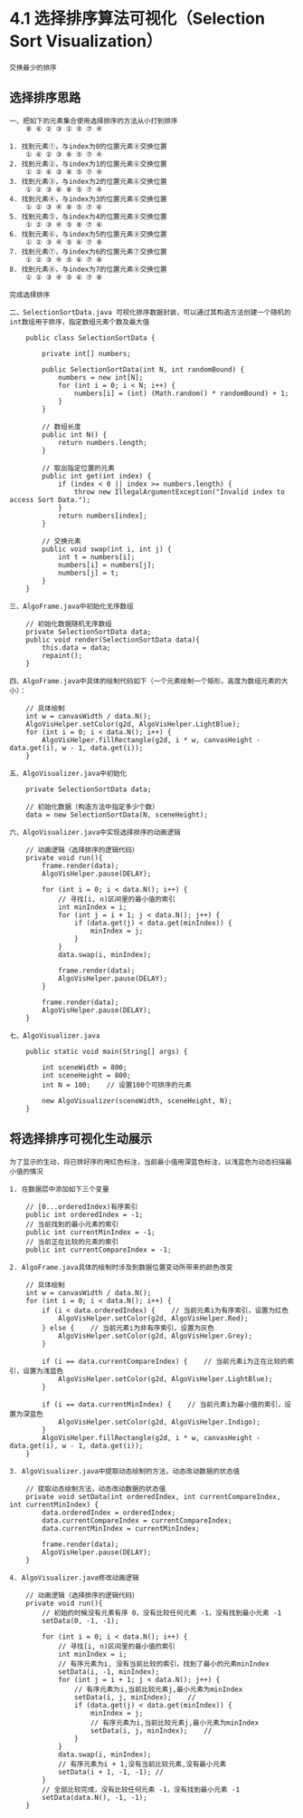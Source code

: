 # 4.1 选择排序算法可视化（Selection Sort Visualization）

    交换最少的排序 

## 选择排序思路

    一、把如下的元素集合使用选择排序的方法从小打到排序
        ⑧ ⑥ ② ③ ① ⑤ ⑦ ④
        
    1. 找到元素①，与index为0的位置元素⑧交换位置
        ① ⑥ ② ③ ⑧ ⑤ ⑦ ④        
    2. 找到元素②，与index为1的位置元素⑥交换位置    
        ① ② ⑥ ③ ⑧ ⑤ ⑦ ④
    3. 找到元素③，与index为2的位置元素⑥交换位置
        ① ② ③ ⑥ ⑧ ⑤ ⑦ ④    
    4. 找到元素④，与index为3的位置元素⑥交换位置
        ① ② ③ ④ ⑧ ⑤ ⑦ ⑥
    5. 找到元素⑤，与index为4的位置元素⑧交换位置
        ① ② ③ ④ ⑤ ⑧ ⑦ ⑥
    6. 找到元素⑥，与index为5的位置元素⑧交换位置
        ① ② ③ ④ ⑤ ⑥ ⑦ ⑧
    7. 找到元素⑦，与index为6的位置元素⑦交换位置
        ① ② ③ ④ ⑤ ⑥ ⑦ ⑧
    8. 找到元素⑧，与index为7的位置元素⑧交换位置
        ① ② ③ ④ ⑤ ⑥ ⑦ ⑧
    
    完成选择排序
    
    二、SelectionSortData.java 可视化排序数据封装，可以通过其构造方法创建一个随机的int数组用于排序，指定数组元素个数及最大值
        
        public class SelectionSortData {
        
            private int[] numbers;
        
            public SelectionSortData(int N, int randomBound) {
                numbers = new int[N];
                for (int i = 0; i < N; i++) {
                    numbers[i] = (int) (Math.random() * randomBound) + 1;
                }
            }
        
            // 数组长度
            public int N() {
                return numbers.length;
            }
        
            // 取出指定位置的元素
            public int get(int index) {
                if (index < 0 || index >= numbers.length) {
                    throw new IllegalArgumentException("Invalid index to access Sort Data.");
                }
                return numbers[index];
            }
        
            // 交换元素
            public void swap(int i, int j) {
                int t = numbers[i];
                numbers[i] = numbers[j];
                numbers[j] = t;
            }
        }
        
    三、AlgoFrame.java中初始化无序数组
    
        // 初始化数据随机无序数组
        private SelectionSortData data;
        public void render(SelectionSortData data){
            this.data = data;
            repaint();
        }
        
    四、AlgoFrame.java中具体的绘制代码如下（一个元素绘制一个矩形，高度为数组元素的大小）：
    
        // 具体绘制
        int w = canvasWidth / data.N();
        AlgoVisHelper.setColor(g2d, AlgoVisHelper.LightBlue);
        for (int i = 0; i < data.N(); i++) {
            AlgoVisHelper.fillRectangle(g2d, i * w, canvasHeight - data.get(i), w - 1, data.get(i));
        }
        
    五、AlgoVisualizer.java中初始化
    
        private SelectionSortData data;
        
        // 初始化数据（构造方法中指定多少个数）
        data = new SelectionSortData(N, sceneHeight);
        
    六、AlgoVisualizer.java中实现选择排序的动画逻辑
    
        // 动画逻辑（选择排序的逻辑代码）
        private void run(){
            frame.render(data);
            AlgoVisHelper.pause(DELAY);
    
            for (int i = 0; i < data.N(); i++) {
                // 寻找[i, n)区间里的最小值的索引
                int minIndex = i;
                for (int j = i + 1; j < data.N(); j++) {
                    if (data.get(j) < data.get(minIndex)) {
                        minIndex = j;
                    }
                }
                data.swap(i, minIndex);
    
                frame.render(data);
                AlgoVisHelper.pause(DELAY);
            }
    
            frame.render(data);
            AlgoVisHelper.pause(DELAY);
        }
        
    七、AlgoVisualizer.java
    
        public static void main(String[] args) {
        
            int sceneWidth = 800;
            int sceneHeight = 800;
            int N = 100;    // 设置100个可排序的元素
    
            new AlgoVisualizer(sceneWidth, sceneHeight, N);
        }
        
## 将选择排序可视化生动展示

    为了显示的生动，将已排好序的用红色标注，当前最小值用深蓝色标注，以浅蓝色为动态扫描最小值的情况
    
    1. 在数据层中添加如下三个变量
    
        // [0...orderedIndex)有序索引
        public int orderedIndex = -1;
        // 当前找到的最小元素的索引
        public int currentMinIndex = -1;
        // 当前正在比较的元素的索引
        public int currentCompareIndex = -1;
    
    2. AlgoFrame.java具体的绘制时涉及到数据位置变动所带来的颜色改变
    
        // 具体绘制
        int w = canvasWidth / data.N();
        for (int i = 0; i < data.N(); i++) {
            if (i < data.orderedIndex) {    // 当前元素i为有序索引，设置为红色
                AlgoVisHelper.setColor(g2d, AlgoVisHelper.Red);
            } else {    // 当前元素i为非有序索引，设置为灰色
                AlgoVisHelper.setColor(g2d, AlgoVisHelper.Grey);
            }
        
            if (i == data.currentCompareIndex) {    // 当前元素i为正在比较的索引，设置为浅蓝色
                AlgoVisHelper.setColor(g2d, AlgoVisHelper.LightBlue);
            }
        
            if (i == data.currentMinIndex) {    // 当前元素i为最小值的索引，设置为深蓝色
                AlgoVisHelper.setColor(g2d, AlgoVisHelper.Indigo);
            }
            AlgoVisHelper.fillRectangle(g2d, i * w, canvasHeight - data.get(i), w - 1, data.get(i));
        }
        
    3. AlgoVisualizer.java中提取动态绘制的方法，动态改动数据的状态值
    
        // 提取动态绘制方法，动态改动数据的状态值
        private void setData(int orderedIndex, int currentCompareIndex, int currentMinIndex) {
            data.orderedIndex = orderedIndex;
            data.currentCompareIndex = currentCompareIndex;
            data.currentMinIndex = currentMinIndex;
        
            frame.render(data);
            AlgoVisHelper.pause(DELAY);
        }
        
    4. AlgoVisualizer.java修改动画逻辑
    
        // 动画逻辑（选择排序的逻辑代码）
        private void run(){
            // 初始的时候没有元素有序 0，没有比较任何元素 -1，没有找到最小元素 -1
            setData(0, -1, -1);
        
            for (int i = 0; i < data.N(); i++) {
                // 寻找[i, n)区间里的最小值的索引
                int minIndex = i;
                // 有序元素为i, 没有当前比较的索引，找到了最小的元素minIndex
                setData(i, -1, minIndex);
                for (int j = i + 1; j < data.N(); j++) {
                    // 有序元素为i,当前比较元素j,最小元素为minIndex
                    setData(i, j, minIndex);    //
                    if (data.get(j) < data.get(minIndex)) {
                        minIndex = j;
                        // 有序元素为i,当前比较元素j,最小元素为minIndex
                        setData(i, j, minIndex);    //
                    }
                }
                data.swap(i, minIndex);
                // 有序元素为i + 1,没有当前比较元素,没有最小元素
                setData(i + 1, -1, -1); //
            }
            // 全部比较完成，没有比较任何元素 -1，没有找到最小元素 -1
            setData(data.N(), -1, -1);
        }
